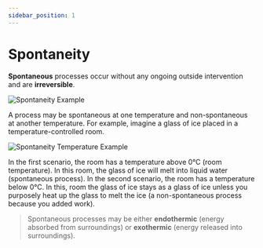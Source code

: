 ```yaml
---
sidebar_position: 1
---
```


# Spontaneity

**Spontaneous** processes occur without any ongoing outside intervention and are **irreversible**.

![Spontaneity Example](/img/chemistry/spontaneous-example.png)

A process may be spontaneous at one temperature and non-spontaneous at another temperature. 
For example, imagine a glass of ice placed in a temperature-controlled room. 

![Spontaneity Temperature Example](/img/chemistry/spontaneous-temperature.png)

In the first scenario, the room has a temperature above 0°C (room temperature). In this room, the glass of ice will melt into liquid water (spontaneous process). 
In the second scenario, the room has a temperature below 0°C. In this, room the glass of ice stays as a glass of ice unless you purposely heat up the glass to melt the ice (a non-spontaneous process because you added work).

> Spontaneous processes may be either **endothermic** (energy absorbed from surroundings) or **exothermic** (energy released into surroundings).